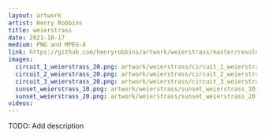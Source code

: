 ```yaml
---
layout: artwork
artist: Henry Robbins
title: weierstrass
date: 2021-10-17
medium: PNG and MPEG-4
link: https://github.com/henryrobbins/artwork/weierstrass/master/resolution
images:
  circuit_1_weierstrass_20.png: artwork/weierstrass/circuit_1_weierstrass_20.png
  circuit_2_weierstrass_20.png: artwork/weierstrass/circuit_2_weierstrass_20.png
  circuit_3_weierstrass_20.png: artwork/weierstrass/circuit_3_weierstrass_20.png
  sunset_weierstrass_10.png: artwork/weierstrass/sunset_weierstrass_10.png
  sunset_weierstrass_20.png: artwork/weierstrass/sunset_weierstrass_20.png
videos:
---
```

TODO: Add description